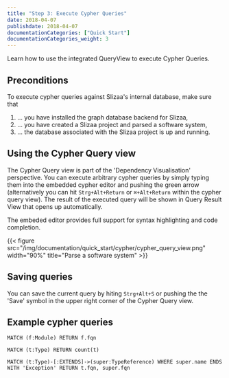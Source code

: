 ```yaml
---
title: "Step 3: Execute Cypher Queries"
date: 2018-04-07
publishdate: 2018-04-07
documentationCategories: ["Quick Start"]
documentationCategories_weight: 3
---
```


Learn how to use the integrated QueryView to execute Cypher Queries.<!--more--> 

## Preconditions

To execute cypher queries against Slizaa's internal database, make sure that

1. ... you have installed the graph database backend for Slizaa,
2. ... you have created a Slizaa project and parsed a software system,
3. ... the database associated with the Slizaa project is up and running. 

## Using the Cypher Query view

The Cypher Query view is part of the 'Dependency Visualisation' perspective. You can execute arbitrary cypher queries by simply typing them into the embedded cypher editor and pushing the green arrow (alternatively you can hit `Strg+Alt+Return` or `⌘+Alt+Return` within the cypher query view). The result of the executed query will be shown in Query Result View that opens up automatically.

The embeded editor provides full support for syntax highlighting and code completion. 

{{< figure src="/img/documentation/quick_start/cypher/cypher_query_view.png" width="90%" title="Parse a software system" >}}

## Saving queries

You can save the current query by hiting `Strg+Alt+S` or pushing the the 'Save' symbol in the upper right corner of the Cypher Query view.

## Example cypher queries

```
MATCH (f:Module) RETURN f.fqn
```

```
MATCH (t:Type) RETURN count(t)
```

```
MATCH (t:Type)-[:EXTENDS]->(super:TypeReference) WHERE super.name ENDS WITH 'Exception' RETURN t.fqn, super.fqn
```